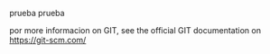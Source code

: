 prueba prueba

por more informacion on GIT, see the official GIT documentation on
https://git-scm.com/
